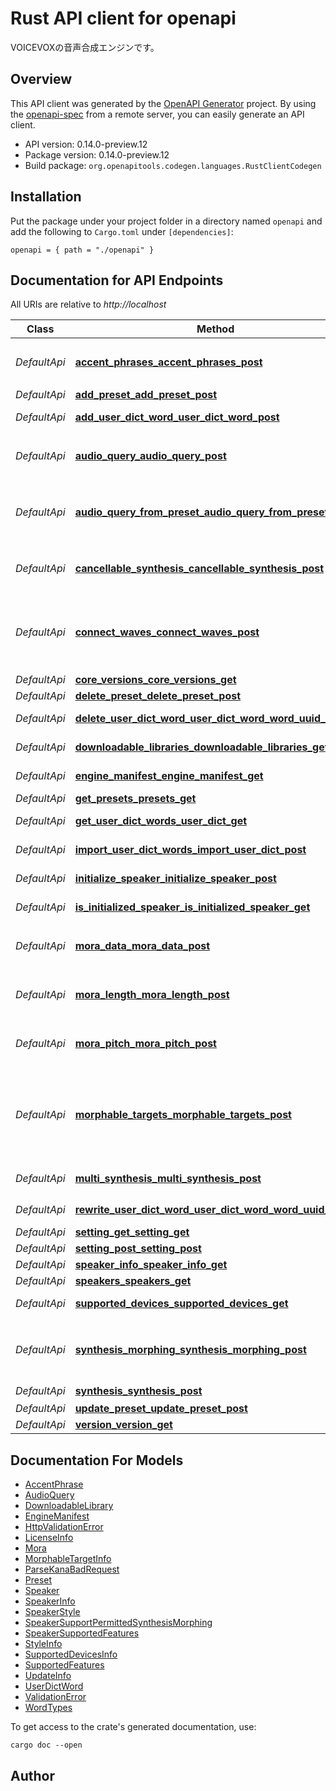 # Rust API client for openapi

VOICEVOXの音声合成エンジンです。


## Overview

This API client was generated by the [OpenAPI Generator](https://openapi-generator.tech) project.  By using the [openapi-spec](https://openapis.org) from a remote server, you can easily generate an API client.

- API version: 0.14.0-preview.12
- Package version: 0.14.0-preview.12
- Build package: `org.openapitools.codegen.languages.RustClientCodegen`

## Installation

Put the package under your project folder in a directory named `openapi` and add the following to `Cargo.toml` under `[dependencies]`:

```
openapi = { path = "./openapi" }
```

## Documentation for API Endpoints

All URIs are relative to *http://localhost*

Class | Method | HTTP request | Description
------------ | ------------- | ------------- | -------------
*DefaultApi* | [**accent_phrases_accent_phrases_post**](docs/DefaultApi.md#accent_phrases_accent_phrases_post) | **POST** /accent_phrases | テキストからアクセント句を得る
*DefaultApi* | [**add_preset_add_preset_post**](docs/DefaultApi.md#add_preset_add_preset_post) | **POST** /add_preset | Add Preset
*DefaultApi* | [**add_user_dict_word_user_dict_word_post**](docs/DefaultApi.md#add_user_dict_word_user_dict_word_post) | **POST** /user_dict_word | Add User Dict Word
*DefaultApi* | [**audio_query_audio_query_post**](docs/DefaultApi.md#audio_query_audio_query_post) | **POST** /audio_query | 音声合成用のクエリを作成する
*DefaultApi* | [**audio_query_from_preset_audio_query_from_preset_post**](docs/DefaultApi.md#audio_query_from_preset_audio_query_from_preset_post) | **POST** /audio_query_from_preset | 音声合成用のクエリをプリセットを用いて作成する
*DefaultApi* | [**cancellable_synthesis_cancellable_synthesis_post**](docs/DefaultApi.md#cancellable_synthesis_cancellable_synthesis_post) | **POST** /cancellable_synthesis | 音声合成する（キャンセル可能）
*DefaultApi* | [**connect_waves_connect_waves_post**](docs/DefaultApi.md#connect_waves_connect_waves_post) | **POST** /connect_waves | base64エンコードされた複数のwavデータを一つに結合する
*DefaultApi* | [**core_versions_core_versions_get**](docs/DefaultApi.md#core_versions_core_versions_get) | **GET** /core_versions | Core Versions
*DefaultApi* | [**delete_preset_delete_preset_post**](docs/DefaultApi.md#delete_preset_delete_preset_post) | **POST** /delete_preset | Delete Preset
*DefaultApi* | [**delete_user_dict_word_user_dict_word_word_uuid_delete**](docs/DefaultApi.md#delete_user_dict_word_user_dict_word_word_uuid_delete) | **DELETE** /user_dict_word/{word_uuid} | Delete User Dict Word
*DefaultApi* | [**downloadable_libraries_downloadable_libraries_get**](docs/DefaultApi.md#downloadable_libraries_downloadable_libraries_get) | **GET** /downloadable_libraries | Downloadable Libraries
*DefaultApi* | [**engine_manifest_engine_manifest_get**](docs/DefaultApi.md#engine_manifest_engine_manifest_get) | **GET** /engine_manifest | Engine Manifest
*DefaultApi* | [**get_presets_presets_get**](docs/DefaultApi.md#get_presets_presets_get) | **GET** /presets | Get Presets
*DefaultApi* | [**get_user_dict_words_user_dict_get**](docs/DefaultApi.md#get_user_dict_words_user_dict_get) | **GET** /user_dict | Get User Dict Words
*DefaultApi* | [**import_user_dict_words_import_user_dict_post**](docs/DefaultApi.md#import_user_dict_words_import_user_dict_post) | **POST** /import_user_dict | Import User Dict Words
*DefaultApi* | [**initialize_speaker_initialize_speaker_post**](docs/DefaultApi.md#initialize_speaker_initialize_speaker_post) | **POST** /initialize_speaker | Initialize Speaker
*DefaultApi* | [**is_initialized_speaker_is_initialized_speaker_get**](docs/DefaultApi.md#is_initialized_speaker_is_initialized_speaker_get) | **GET** /is_initialized_speaker | Is Initialized Speaker
*DefaultApi* | [**mora_data_mora_data_post**](docs/DefaultApi.md#mora_data_mora_data_post) | **POST** /mora_data | アクセント句から音高・音素長を得る
*DefaultApi* | [**mora_length_mora_length_post**](docs/DefaultApi.md#mora_length_mora_length_post) | **POST** /mora_length | アクセント句から音素長を得る
*DefaultApi* | [**mora_pitch_mora_pitch_post**](docs/DefaultApi.md#mora_pitch_mora_pitch_post) | **POST** /mora_pitch | アクセント句から音高を得る
*DefaultApi* | [**morphable_targets_morphable_targets_post**](docs/DefaultApi.md#morphable_targets_morphable_targets_post) | **POST** /morphable_targets | 指定した話者に対してエンジン内の話者がモーフィングが可能か判定する
*DefaultApi* | [**multi_synthesis_multi_synthesis_post**](docs/DefaultApi.md#multi_synthesis_multi_synthesis_post) | **POST** /multi_synthesis | 複数まとめて音声合成する
*DefaultApi* | [**rewrite_user_dict_word_user_dict_word_word_uuid_put**](docs/DefaultApi.md#rewrite_user_dict_word_user_dict_word_word_uuid_put) | **PUT** /user_dict_word/{word_uuid} | Rewrite User Dict Word
*DefaultApi* | [**setting_get_setting_get**](docs/DefaultApi.md#setting_get_setting_get) | **GET** /setting | Setting Get
*DefaultApi* | [**setting_post_setting_post**](docs/DefaultApi.md#setting_post_setting_post) | **POST** /setting | Setting Post
*DefaultApi* | [**speaker_info_speaker_info_get**](docs/DefaultApi.md#speaker_info_speaker_info_get) | **GET** /speaker_info | Speaker Info
*DefaultApi* | [**speakers_speakers_get**](docs/DefaultApi.md#speakers_speakers_get) | **GET** /speakers | Speakers
*DefaultApi* | [**supported_devices_supported_devices_get**](docs/DefaultApi.md#supported_devices_supported_devices_get) | **GET** /supported_devices | Supported Devices
*DefaultApi* | [**synthesis_morphing_synthesis_morphing_post**](docs/DefaultApi.md#synthesis_morphing_synthesis_morphing_post) | **POST** /synthesis_morphing | 2人の話者でモーフィングした音声を合成する
*DefaultApi* | [**synthesis_synthesis_post**](docs/DefaultApi.md#synthesis_synthesis_post) | **POST** /synthesis | 音声合成する
*DefaultApi* | [**update_preset_update_preset_post**](docs/DefaultApi.md#update_preset_update_preset_post) | **POST** /update_preset | Update Preset
*DefaultApi* | [**version_version_get**](docs/DefaultApi.md#version_version_get) | **GET** /version | Version


## Documentation For Models

 - [AccentPhrase](docs/AccentPhrase.md)
 - [AudioQuery](docs/AudioQuery.md)
 - [DownloadableLibrary](docs/DownloadableLibrary.md)
 - [EngineManifest](docs/EngineManifest.md)
 - [HttpValidationError](docs/HttpValidationError.md)
 - [LicenseInfo](docs/LicenseInfo.md)
 - [Mora](docs/Mora.md)
 - [MorphableTargetInfo](docs/MorphableTargetInfo.md)
 - [ParseKanaBadRequest](docs/ParseKanaBadRequest.md)
 - [Preset](docs/Preset.md)
 - [Speaker](docs/Speaker.md)
 - [SpeakerInfo](docs/SpeakerInfo.md)
 - [SpeakerStyle](docs/SpeakerStyle.md)
 - [SpeakerSupportPermittedSynthesisMorphing](docs/SpeakerSupportPermittedSynthesisMorphing.md)
 - [SpeakerSupportedFeatures](docs/SpeakerSupportedFeatures.md)
 - [StyleInfo](docs/StyleInfo.md)
 - [SupportedDevicesInfo](docs/SupportedDevicesInfo.md)
 - [SupportedFeatures](docs/SupportedFeatures.md)
 - [UpdateInfo](docs/UpdateInfo.md)
 - [UserDictWord](docs/UserDictWord.md)
 - [ValidationError](docs/ValidationError.md)
 - [WordTypes](docs/WordTypes.md)


To get access to the crate's generated documentation, use:

```
cargo doc --open
```

## Author



